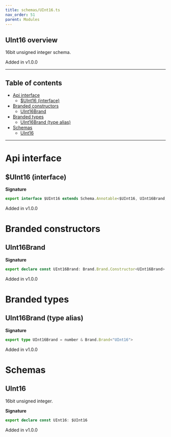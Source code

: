 ```yaml
---
title: schemas/UInt16.ts
nav_order: 51
parent: Modules
---
```


## UInt16 overview

16bit unsigned integer schema.

Added in v1.0.0

---

<h2 class="text-delta">Table of contents</h2>

- [Api interface](#api-interface)
  - [$UInt16 (interface)](#uint16-interface)
- [Branded constructors](#branded-constructors)
  - [UInt16Brand](#uint16brand)
- [Branded types](#branded-types)
  - [UInt16Brand (type alias)](#uint16brand-type-alias)
- [Schemas](#schemas)
  - [UInt16](#uint16)

---

# Api interface

## $UInt16 (interface)

**Signature**

```ts
export interface $UInt16 extends Schema.Annotable<$UInt16, UInt16Brand, Brand.Brand.Unbranded<UInt16Brand>, never> {}
```

Added in v1.0.0

# Branded constructors

## UInt16Brand

**Signature**

```ts
export declare const UInt16Brand: Brand.Brand.Constructor<UInt16Brand>
```

Added in v1.0.0

# Branded types

## UInt16Brand (type alias)

**Signature**

```ts
export type UInt16Brand = number & Brand.Brand<"UInt16">
```

Added in v1.0.0

# Schemas

## UInt16

16bit unsigned integer.

**Signature**

```ts
export declare const UInt16: $UInt16
```

Added in v1.0.0
